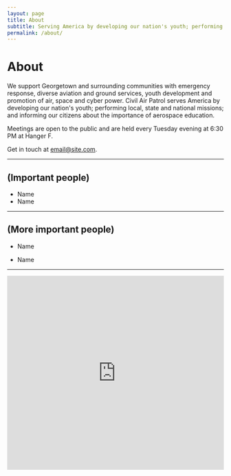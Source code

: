 ```yaml
---
layout: page
title: About
subtitle: Serving America by developing our nation's youth; performing local, state and national missions; and informing our citizens about the importance of aerospace education.
permalink: /about/
---
```

# About

We support Georgetown and surrounding communities with emergency response, diverse aviation and ground services, youth development and promotion of air, space and cyber power. Civil Air Patrol serves America by developing our nation's youth; performing local, state and national missions; and informing our citizens about the importance of aerospace education.

Meetings are open to the public and are held every Tuesday evening at 6:30 PM at Hanger F.

Get in touch at [email@site.com](null).

---

## (Important people)

* Name
* Name

---

## (More important people)

* Name

* Name

---

<iframe src="https://www.google.com/maps/embed?pb=!1m18!1m12!1m3!1d3431.29676576379!2d-97.67581698486973!3d30.681925281654824!2m3!1f0!2f0!3f0!3m2!1i1024!2i768!4f13.1!3m3!1m2!1s0x864529dd46a35ea1%3A0xfb503ce8167d2c44!2sGeorgetown+Municipal+Airport!5e0!3m2!1sen!2sus!4v1476380146141" width="100%" height="450" frameborder="0" style="border:0" allowfullscreen></iframe>
